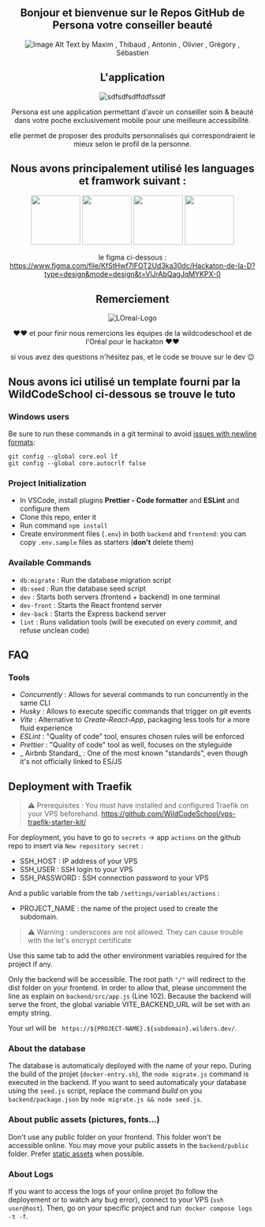 <div align="center">

##  Bonjour et bienvenue sur le Repos GitHub de Persona votre conseiller beauté

![Image Alt Text](https://github.com/AntoPAA/JS-hackaton2-claD/assets/145461029/5b4d5756-1c87-4d2b-ac69-537b8945c0b0)
by Maxim , Thibaud , Antonin , Olivier , Grégory , Sébastien

##  L'application 

![sdfsdfsdffddfssdf](https://github.com/AntoPAA/JS-hackaton2-claD/assets/145461029/8112b3f7-463d-40dc-8374-69073c749da9)

Persona est une application permettant d'avoir un conseiller soin & beauté dans votre poche exclusivement mobile pour une meilleure accessibilité.

elle permet de proposer des produits personnalisés qui correspondraient le mieux selon le profil de la personne. 



##  Nous avons principalement utilisé les languages et framwork suivant :

<div align="center">


<img src="https://github.com/AntoPAA/JS-hackaton2-claD/assets/145461029/dc567c80-e873-486a-a416-3d567e7624c7" width="100">
<img src="https://github.com/AntoPAA/JS-hackaton2-claD/assets/145461029/877e283e-8e69-4cbc-bb48-cfe0041468cc" width="100">
<img src="https://github.com/AntoPAA/JS-hackaton2-claD/assets/145461029/8f957f12-d30b-4868-8d3f-627a2b5b2638" width="100">
<img src="https://github.com/AntoPAA/JS-hackaton2-claD/assets/145461029/2dd46c84-12c8-4f0d-ad55-d518be5ddd75" width="100">

le figma ci-dessous : 
https://www.figma.com/file/KfStHwf7IFOT2Ud3ka30dc/Hackaton-de-la-D?type=design&mode=design&t=VlJrAbQagJqMYKPX-0

</div>

##  Remerciement 

![LOreal-Logo](https://github.com/AntoPAA/JS-hackaton2-claD/assets/145461029/80a1b69b-0eab-47e3-9460-086966e988c3)

❤️❤️ et pour finir nous remercions les équipes de la wildcodeschool et de l'Oréal pour le hackaton ❤️❤️

si vous avez des questions n'hésitez pas, et le code se trouve sur le dev 😉


</div>


##  Nous avons ici utilisé un template fourni par la WildCodeSchool ci-dessous se trouve le tuto 

### Windows users

Be sure to run these commands in a git terminal to avoid [issues with newline formats](https://en.wikipedia.org/wiki/Newline#Issues_with_different_newline_formats):

```
git config --global core.eol lf
git config --global core.autocrlf false
```

### Project Initialization

- In VSCode, install plugins **Prettier - Code formatter** and **ESLint** and configure them
- Clone this repo, enter it
- Run command `npm install`
- Create environment files (`.env`) in both `backend` and `frontend`: you can copy `.env.sample` files as starters (**don't** delete them)

### Available Commands

- `db:migrate` : Run the database migration script
- `db:seed` : Run the database seed script
- `dev` : Starts both servers (frontend + backend) in one terminal
- `dev-front` : Starts the React frontend server
- `dev-back` : Starts the Express backend server
- `lint` : Runs validation tools (will be executed on every _commit_, and refuse unclean code)

## FAQ

### Tools

- _Concurrently_ : Allows for several commands to run concurrently in the same CLI
- _Husky_ : Allows to execute specific commands that trigger on _git_ events
- _Vite_ : Alternative to _Create-React-App_, packaging less tools for a more fluid experience
- _ESLint_ : "Quality of code" tool, ensures chosen rules will be enforced
- _Prettier_ : "Quality of code" tool as well, focuses on the styleguide
- _ Airbnb Standard_ : One of the most known "standards", even though it's not officially linked to ES/JS

## Deployment with Traefik

> ⚠️ Prerequisites : You must have installed and configured Traefik on your VPS beforehand.
> https://github.com/WildCodeSchool/vps-traefik-starter-kit/

For deployment, you have to go to `secrets` → app `actions` on the github repo to insert via `New repository secret` :

- SSH_HOST : IP address of your VPS
- SSH_USER : SSH login to your VPS
- SSH_PASSWORD : SSH connection password to your VPS

And a public variable from the tab `/settings/variables/actions` :

- PROJECT_NAME : the name of the project used to create the subdomain.

> ⚠️ Warning : underscores are not allowed. They can cause trouble with the let's encrypt certificate

Use this same tab to add the other environment variables required for the project if any.

Only the backend will be accessible. The root path `"/"` will redirect to the dist folder on your frontend. In order to allow that, please uncomment the line as explain on `backend/src/app.js` (Line 102).
Because the backend will serve the front, the global variable VITE_BACKEND_URL will be set with an empty string.

Your url will be ` https://${PROJECT-NAME}.${subdomain}.wilders.dev/`.

### About the database

The database is automaticaly deployed with the name of your repo. During the build of the projet (`docker-entry.sh`), the `node migrate.js` command is executed in the backend. If you want to seed automaticaly your database using the `seed.js` script, replace the command _build_ on you `backend/package.json` by `node migrate.js && node seed.js`.

### About public assets (pictures, fonts...)

Don't use any public folder on your frontend. This folder won't be accessible online. You may move your public assets in the `backend/public` folder. Prefer [static assets](https://vitejs.dev/guide/assets) when possible.

### About Logs

If you want to access the logs of your online projet (to follow the deployement or to watch any bug error), connect to your VPS (`ssh user@host`).
Then, go on your specific project and run  `docker compose logs -t -f`.
